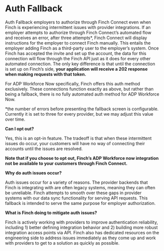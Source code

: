 # Auth Fallback

Auth Fallback employers to authorize through Finch Connect even when Finch is experiencing intermittent issues with provider integrations. If an employer attempts to authorize through Finch Connect’s automated flow and receives an error, after three attempts*, Finch Connect will display instructions for the employer to connect Finch manually. This entails the employer adding Finch as a third-party user to the employer’s system. Once Finch has accepted the invite and set up the account, the data for this connection will flow through the Finch API just as it does for every other automated connection. The only key difference is that until the connection is set up on Finch’s side, **your application will receive a 202 response when making requests with that token.**

For ADP Workforce Now specifically, Finch offers this auth method exclusively. These connections function exactly as above, but rather than being a fallback, there is no fully automated auth method for ADP Workforce Now.

*the number of errors before presenting the fallback screen is configurable. Currently it is set to three for every provider, but we may adjust this value over time.

**Can I opt out?**

Yes, this is an opt-in feature. The tradeoff is that when these intermittent issues do occur, your customers will have no way of connecting their accounts until the issues are resolved.

**Note that if you choose to opt out, Finch’s ADP Workforce now integration not be available to your customers through Finch Connect.**

**Why do auth issues occur?**

Auth issues occur for a variety of reasons. The provider backends that Finch is integrating with are often legacy systems, meaning they can often be unreliable. Finch attempts to smooth over these gaps in provider systems with our data sync functionality for serving API requests. This fallback is intended to serve the same purpose for employer authorization.

**What is Finch doing to mitigate auth issues?**

Finch is actively working with providers to improve authentication reliability, including 1) better defining integration behavior and 2) building more robust integration access points via API. Finch also has dedicated resources on the engineering side to address issues immediately as they come up and work with providers to get to a solution as quickly as possible.